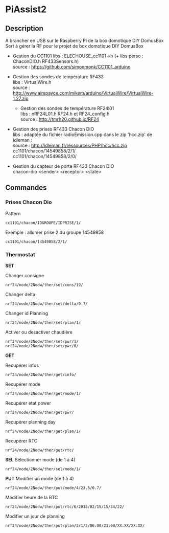 
# PiAssist2
## Description

A brancher en USB sur le Raspberry Pi de la box domotique DIY DomusBox
Sert à gérer la RF pour le projet de box domotique DIY DomusBox

- Gestion du CC1101
    libs : ELECHOUSE_cc1101->h  (+ libs perso : ChaconDIO.h RF433Sensors.h) </br>
    source :  https://github.com/simonmonk/CC1101_arduino </br>

- Gestion des sondes de température RF433 </br>
    libs : VirtualWire.h </br>
    source : http://www.airspayce.com/mikem/arduino/VirtualWire/VirtualWire-1.27.zip

    - Gestion des sondes de température RF24l01 </br>
    libs : nRF24L01.h RF24.h et RF24_config.h </br>
    source : http://tmrh20.github.io/RF24 </br>

- Gestion des prises RF433 Chacon DIO </br>
    libs : adaptée du fichier radioEmission.cpp dans le zip 'hcc.zip' de idleman : </br>
    source : http://idleman.fr/ressources/PHP/hcc/hcc.zip </br>
    cc1101/chacon/14549858/2/1/ </br>
    cc1101/chacon/14549858/2/0/ </br>

- Gestion du capteur de porte RF433 Chacon DIO  </br>
chacon-dio \<sender> \<receptor> \<state> </br>

## Commandes
### Prises Chacon Dio
Pattern
```
cc1101/chacon/IDGROUPE/IDPRISE/1/
```
Exemple : allumer prise 2 du groupe 14549858
```
cc1101/chacon/14549858/2/1/ 
```
### Thermostat
**SET**

Changer consigne
```
nrf24/node/2Nodw/ther/set/cons/19/
```
Changer delta
```
nrf24/node/2Nodw/ther/set/delta/0.7/
```
Changer id Planning
```
nrf24/node/2Nodw/ther/set/plan/1/
```
Activer ou desactiver chaudière 
```
nrf24/node/2Nodw/ther/set/pwr/1/
nrf24/node/2Nodw/ther/set/pwr/0/
```

**GET**

Recupérer infos 
```
nrf24/node/2Nodw/ther/get/info/
```
Recupérer mode
```
nrf24/node/2Nodw/ther/get/mode/1/
```
Recupérer etat power
```
nrf24/node/2Nodw/ther/get/pwr/
```
Recupérer planning day
```
nrf24/node/2Nodw/ther/get/plan/1/
```
Recupérer RTC
```
nrf24/node/2Nodw/ther/get/rtc/
```
**SEL**
Sélectionner mode (de 1 à 4)
```
nrf24/node/2Nodw/ther/sel/mode/1/
```
**PUT**
Modifier un mode (de 1 à 4)
```
nrf24/node/2Nodw/ther/put/mode/4/23.5/0.7/
```
Modifier heure de la RTC
```
nrf24/node/2Nodw/ther/put/rtc/6/2018/02/15/15/34/22/
```
Modifier un jour de planning
```
nrf24/node/2Nodw/ther/put/plan/2/1/3/06:00/23:00/XX:XX/XX:XX/
```
